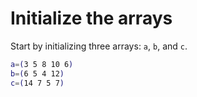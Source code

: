 # Initialize the arrays

Start by initializing three arrays: `a`, `b`, and `c`.

```bash
a=(3 5 8 10 6)
b=(6 5 4 12)
c=(14 7 5 7)
```
